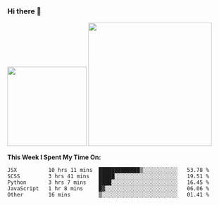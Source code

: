 ### Hi there 👋

<!--
**nestor22/nestor22** is a ✨ _special_ ✨ repository because its `README.md` (this file) appears on your GitHub profile.

Here are some ideas to get you started:

- 🔭 I’m currently working on ...
- 🌱 I’m currently learning ...
- 👯 I’m looking to collaborate on ...
- 🤔 I’m looking for help with ...
- 💬 Ask me about ...
- 📫 How to reach me: ...
- 😄 Pronouns: ...
- ⚡ Fun fact: ...
-->


<img height="180em" src="https://github-readme-stats.vercel.app/api?username=nestor22&show_icons=true&hide_border=true&&count_private=true&include_all_commits=true&theme=radical" />
<img height="280em" src="https://github-readme-stats.vercel.app/api/top-langs/?username=nestor22&layout=compact)](https://github.com/nestor22/github-readme-stats&theme=radical"  />



**This Week I Spent My Time On:**
<!--START_SECTION:waka-->
```text
JSX          10 hrs 11 mins  █████████████▒░░░░░░░░░░░   53.78 % 
SCSS         3 hrs 41 mins   █████░░░░░░░░░░░░░░░░░░░░   19.51 % 
Python       3 hrs 7 mins    ████░░░░░░░░░░░░░░░░░░░░░   16.45 % 
JavaScript   1 hr 8 mins     █▓░░░░░░░░░░░░░░░░░░░░░░░   06.06 % 
Other        16 mins         ▒░░░░░░░░░░░░░░░░░░░░░░░░   01.41 % 
```
<!--END_SECTION:waka-->



